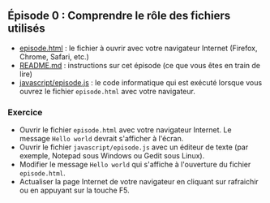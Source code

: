 ## Épisode 0 : Comprendre le rôle des fichiers utilisés
* [episode.html](episode.html) : le fichier à ouvrir avec votre navigateur Internet (Firefox, Chrome, Safari, etc.)
* [README.md](README.md) : instructions sur cet épisode (ce que vous êtes en train de lire)
* [javascript/episode.js](javascript/episode.html) : le code informatique qui est exécuté lorsque vous ouvrez le fichier `episode.html` avec votre navigateur.

### Exercice
- Ouvrir le fichier `episode.html` avec votre navigateur Internet. Le message `Hello world` devrait s'afficher à l'écran.
- Ouvrir le fichier `javascript/episode.js` avec un éditeur de texte (par exemple, Notepad sous Windows ou Gedit sous Linux).
- Modifier le message `Hello world` qui s'affiche à l'ouverture du fichier `episode.html`.
- Actualiser la page Internet de votre navigateur en cliquant sur rafraichir ou en appuyant sur la touche F5.
